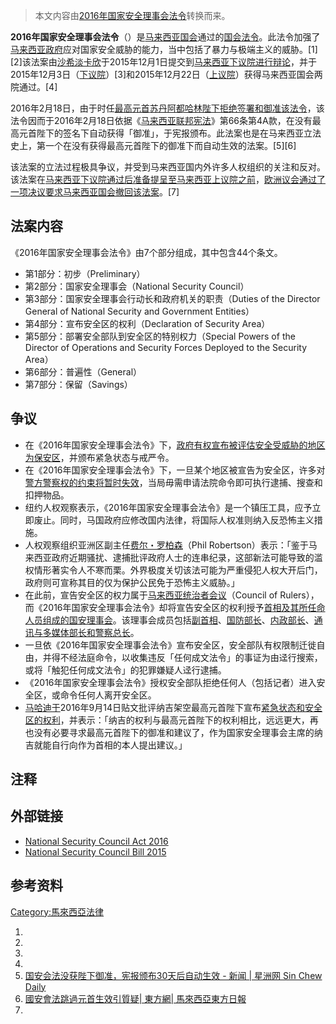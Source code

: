 > 本文内容由[2016年国家安全理事会法令](https://zh.wikipedia.org/wiki/2016年国家安全理事会法令)转换而来。


**2016年国家安全理事会法令**（）是[马来西亚国会](../Page/马来西亚国会.md "wikilink")通过的[国会法令](https://zh.wikipedia.org/wiki/国会法令 "wikilink")。此法令加强了[马来西亚政府](../Page/马来西亚政府.md "wikilink")应对国家安全威胁的能力，当中包括了暴力与极端主义的威胁。\[1\]\[2\]该法案由[沙希淡卡欣](../Page/沙希淡卡欣.md "wikilink")于2015年12月1日提交到[马来西亚下议院进行辩论](https://zh.wikipedia.org/wiki/马来西亚下议院 "wikilink")，并于2015年12月3日（[下议院](https://zh.wikipedia.org/wiki/马来西亚下议院 "wikilink")）\[3\]和2015年12月22日（[上议院](https://zh.wikipedia.org/wiki/马来西亚上议院 "wikilink")）获得马来西亚国会两院通过。\[4\]

2016年2月18日，由于时任[最高元首](https://zh.wikipedia.org/wiki/最高元首 "wikilink")[苏丹阿都哈林陛下拒绝签署和御准该法令](https://zh.wikipedia.org/wiki/苏丹阿都哈林 "wikilink")，该法令因而于2016年2月18日依据《[马来西亚联邦宪法](https://zh.wikipedia.org/wiki/马来西亚联邦宪法 "wikilink")》第66条第4A款，在没有最高元首陛下的签名下自动获得「御准」，于宪报颁布。此法案也是在马来西亚立法史上，第一个在没有获得最高元首陛下的御准下而自动生效的法案。\[5\]\[6\]

该法案的立法过程极具争议，并受到马来西亚国内外许多人权组织的关注和反对。该法案在[马来西亚下议院通过后准备提呈至](https://zh.wikipedia.org/wiki/马来西亚下议院 "wikilink")[马来西亚上议院之前](https://zh.wikipedia.org/wiki/马来西亚上议院 "wikilink")，[欧洲议会通过了一项决议要求马来西亚国会撤回该法案](https://zh.wikipedia.org/wiki/欧洲议会 "wikilink")。\[7\]

## 法案内容

《2016年国家安全理事会法令》由7个部分组成，其中包含44个条文。

  - 第1部分：初步（Preliminary）
  - 第2部分：国家安全理事会（National Security Council）
  - 第3部分：国家安全理事会行动长和政府机关的职责（Duties of the Director General of National Security and Government Entities）
  - 第4部分：宣布安全区的权利（Declaration of Security Area）
  - 第5部分：部署安全部队到安全区的特别权力（Special Powers of the Director of Operations and Security Forces Deployed to the Security Area）
  - 第6部分：普遍性（General）
  - 第7部分：保留（Savings）

## 争议

  - 在《2016年国家安全理事会法令》下，[政府有权宣布被评估安全受威胁的地区为保安区](../Page/马来西亚政府.md "wikilink")，并颁布紧急状态与戒严令。
  - 在《2016年国家安全理事会法令》下，一旦某个地区被宣告为安全区，许多对[警方警察权的约束将暂时失效](../Page/马来西亚皇家警察.md "wikilink")，当局毋需申请法院命令即可执行逮捕、搜查和扣押物品。
  - 纽约人权观察表示，《2016年国家安全理事会法令》是一个镇压工具，应予立即废止。同时，马国政府应修改国内法律，将国际人权准则纳入反恐怖主义措施。
  - 人权观察组织亚洲区副主任[费尔・罗柏森](https://zh.wikipedia.org/wiki/费尔・罗柏森 "wikilink")（Phil Robertson）表示：「鉴于马来西亚政府近期骚扰、逮捕批评政府人士的连串纪录，这部新法可能导致的滥权情形著实令人不寒而栗。外界极度关切该法可能为严重侵犯人权大开后门，政府则可宣称其目的仅为保护公民免于恐怖主义威胁。」
  - 在此前，宣告安全区的权力属于[马来西亚统治者会议](https://zh.wikipedia.org/wiki/马来西亚统治者会议 "wikilink")（Council of Rulers），而《2016年国家安全理事会法令》却将宣告安全区的权利授予[首相及其所任命人员组成的国安理事会](../Page/马来西亚首相.md "wikilink")。该理事会成员包括[副首相](../Page/马来西亚副首相.md "wikilink")、[国防部长](../Page/马来西亚国防部.md "wikilink")、[内政部长](../Page/马来西亚内政部.md "wikilink")、[通讯与多媒体部长和](https://zh.wikipedia.org/wiki/马来西亚通讯与多媒体部 "wikilink")[警察总长](../Page/马来西亚皇家警察.md "wikilink")。
  - 一旦依《2016年国家安全理事会法令》宣布安全区，安全部队有权限制迁徙自由，并得不经法庭命令，以收集违反「任何成文法令」的事证为由迳行搜索，或将「触犯任何成文法令」的犯罪嫌疑人迳行逮捕。
  - 《2016年国家安全理事会法令》授权安全部队拒绝任何人（包括记者）进入安全区，或命令任何人离开安全区。
  - [马哈迪于](https://zh.wikipedia.org/wiki/马哈迪 "wikilink")2016年9月14日贴文批评纳吉架空最高元首陛下宣布[紧急状态和安全区的权利](https://zh.wikipedia.org/wiki/紧急状态 "wikilink")，并表示：「纳吉的权利与最高元首陛下的权利相比，远远更大，再也没有必要寻求最高元首陛下的御准和建议了，作为国家安全理事会主席的纳吉就能自行向作为首相的本人提出建议。」

## 注释

<references group="註" />

## 外部链接

  - [National Security Council Act 2016](http://www.federalgazette.agc.gov.my/outputaktap/aktaBI_20160607_776-BI.pdf)
  - [National Security Council Bill 2015](https://www.cljlaw.com/files/bills/pdf/2015/MY_FS_BIL_2015_38.pdf)

## 参考资料

[Category:馬來西亞法律](https://zh.wikipedia.org/wiki/Category:馬來西亞法律 "wikilink")

1.
2.
3.
4.
5.  [国安会法没获陛下御准，宪报颁布30天后自动生效 - 新闻 | 星洲网 Sin Chew Daily](http://www.sinchew.com.my/node/1536023)
6.  [國安會法跳過元首生效引質疑| 東方網| 馬來西亞東方日報](http://www.orientaldaily.com.my/s/145361)
7.